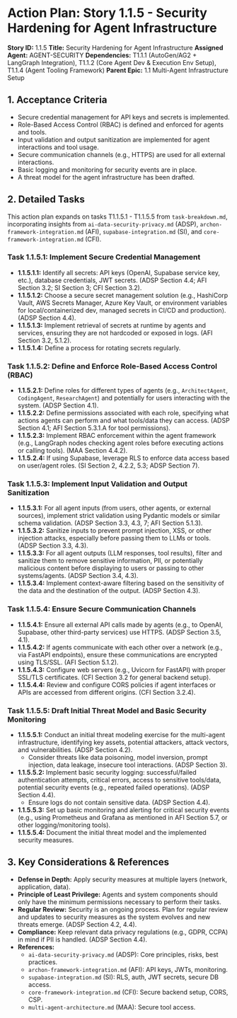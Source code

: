 # Action Plan: Story 1.1.5 - Security Hardening for Agent Infrastructure

**Story ID:** 1.1.5
**Title:** Security Hardening for Agent Infrastructure
**Assigned Agent:** AGENT-SECURITY
**Dependencies:** T1.1.1 (AutoGen/AG2 + LangGraph Integration), T1.1.2 (Core Agent Dev & Execution Env Setup), T1.1.4 (Agent Tooling Framework)
**Parent Epic:** 1.1 Multi-Agent Infrastructure Setup

## 1. Acceptance Criteria

- Secure credential management for API keys and secrets is implemented.
- Role-Based Access Control (RBAC) is defined and enforced for agents and tools.
- Input validation and output sanitization are implemented for agent interactions and tool usage.
- Secure communication channels (e.g., HTTPS) are used for all external interactions.
- Basic logging and monitoring for security events are in place.
- A threat model for the agent infrastructure has been drafted.

## 2. Detailed Tasks

This action plan expands on tasks T1.1.5.1 - T1.1.5.5 from `task-breakdown.md`, incorporating insights from `ai-data-security-privacy.md` (ADSP), `archon-framework-integration.md` (AFI), `supabase-integration.md` (SI), and `core-framework-integration.md` (CFI).

### Task 1.1.5.1: Implement Secure Credential Management
   - **1.1.5.1.1:** Identify all secrets: API keys (OpenAI, Supabase service key, etc.), database credentials, JWT secrets. (ADSP Section 4.4; AFI Section 3.2; SI Section 3; CFI Section 3.2).
   - **1.1.5.1.2:** Choose a secure secret management solution (e.g., HashiCorp Vault, AWS Secrets Manager, Azure Key Vault, or environment variables for local/containerized dev, managed secrets in CI/CD and production). (ADSP Section 4.4).
   - **1.1.5.1.3:** Implement retrieval of secrets at runtime by agents and services, ensuring they are not hardcoded or exposed in logs. (AFI Section 3.2, 5.1.2).
   - **1.1.5.1.4:** Define a process for rotating secrets regularly.

### Task 1.1.5.2: Define and Enforce Role-Based Access Control (RBAC)
   - **1.1.5.2.1:** Define roles for different types of agents (e.g., `ArchitectAgent`, `CodingAgent`, `ResearchAgent`) and potentially for users interacting with the system. (ADSP Section 4.1).
   - **1.1.5.2.2:** Define permissions associated with each role, specifying what actions agents can perform and what tools/data they can access. (ADSP Section 4.1; AFI Section 5.3.1.A for tool permissions).
   - **1.1.5.2.3:** Implement RBAC enforcement within the agent framework (e.g., LangGraph nodes checking agent roles before executing actions or calling tools). (MAA Section 4.4.2).
   - **1.1.5.2.4:** If using Supabase, leverage RLS to enforce data access based on user/agent roles. (SI Section 2, 4.2.2, 5.3; ADSP Section 7).

### Task 1.1.5.3: Implement Input Validation and Output Sanitization
   - **1.1.5.3.1:** For all agent inputs (from users, other agents, or external sources), implement strict validation using Pydantic models or similar schema validation. (ADSP Section 3.3, 4.3, 7; AFI Section 5.1.3).
   - **1.1.5.3.2:** Sanitize inputs to prevent prompt injection, XSS, or other injection attacks, especially before passing them to LLMs or tools. (ADSP Section 3.3, 4.3).
   - **1.1.5.3.3:** For all agent outputs (LLM responses, tool results), filter and sanitize them to remove sensitive information, PII, or potentially malicious content before displaying to users or passing to other systems/agents. (ADSP Section 3.4, 4.3).
   - **1.1.5.3.4:** Implement context-aware filtering based on the sensitivity of the data and the destination of the output. (ADSP Section 4.3).

### Task 1.1.5.4: Ensure Secure Communication Channels
   - **1.1.5.4.1:** Ensure all external API calls made by agents (e.g., to OpenAI, Supabase, other third-party services) use HTTPS. (ADSP Section 3.5, 4.1).
   - **1.1.5.4.2:** If agents communicate with each other over a network (e.g., via FastAPI endpoints), ensure these communications are encrypted using TLS/SSL. (AFI Section 5.1.2).
   - **1.1.5.4.3:** Configure web servers (e.g., Uvicorn for FastAPI) with proper SSL/TLS certificates. (CFI Section 3.2 for general backend setup).
   - **1.1.5.4.4:** Review and configure CORS policies if agent interfaces or APIs are accessed from different origins. (CFI Section 3.2.4).

### Task 1.1.5.5: Draft Initial Threat Model and Basic Security Monitoring
   - **1.1.5.5.1:** Conduct an initial threat modeling exercise for the multi-agent infrastructure, identifying key assets, potential attackers, attack vectors, and vulnerabilities. (ADSP Section 4.2).
       - Consider threats like data poisoning, model inversion, prompt injection, data leakage, insecure tool interactions. (ADSP Section 3).
   - **1.1.5.5.2:** Implement basic security logging: successful/failed authentication attempts, critical errors, access to sensitive tools/data, potential security events (e.g., repeated failed operations). (ADSP Section 4.4).
       - Ensure logs do not contain sensitive data. (ADSP Section 4.4).
   - **1.1.5.5.3:** Set up basic monitoring and alerting for critical security events (e.g., using Prometheus and Grafana as mentioned in AFI Section 5.7, or other logging/monitoring tools).
   - **1.1.5.5.4:** Document the initial threat model and the implemented security measures.

## 3. Key Considerations & References

- **Defense in Depth:** Apply security measures at multiple layers (network, application, data).
- **Principle of Least Privilege:** Agents and system components should only have the minimum permissions necessary to perform their tasks.
- **Regular Review:** Security is an ongoing process. Plan for regular review and updates to security measures as the system evolves and new threats emerge. (ADSP Section 4.2, 4.4).
- **Compliance:** Keep relevant data privacy regulations (e.g., GDPR, CCPA) in mind if PII is handled. (ADSP Section 4.4).
- **References:**
    - `ai-data-security-privacy.md` (ADSP): Core principles, risks, best practices.
    - `archon-framework-integration.md` (AFI): API keys, JWTs, monitoring.
    - `supabase-integration.md` (SI): RLS, auth, JWT secrets, secure DB access.
    - `core-framework-integration.md` (CFI): Secure backend setup, CORS, CSP.
    - `multi-agent-architecture.md` (MAA): Secure tool access.
